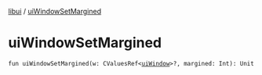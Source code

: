 [libui](README.md) / [uiWindowSetMargined](ui-window-set-margined.md)

# uiWindowSetMargined

`fun uiWindowSetMargined(w: CValuesRef<`[`uiWindow`](ui-window.md)`>?, margined: Int): Unit`
